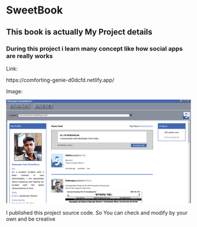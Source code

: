 <h1>SweetBook</h1>
<h2>This book is actually My Project details</h2>
<h3>During this project i learn many concept like how social apps are really works</h3>
<p>Link:</p>https://comforting-genie-d0dcfd.netlify.app/
<p>Image:</p>
<img src="./public/images/sweetbook.png" />
<p>I published this project source code. So You can check and modify by your own and be creative</p>
  
